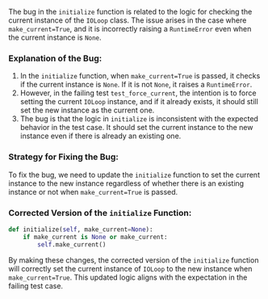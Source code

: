 The bug in the `initialize` function is related to the logic for checking the current instance of the `IOLoop` class. The issue arises in the case where `make_current=True`, and it is incorrectly raising a `RuntimeError` even when the current instance is `None`.

### Explanation of the Bug:
1. In the `initialize` function, when `make_current=True` is passed, it checks if the current instance is `None`. If it is not `None`, it raises a `RuntimeError`.
2. However, in the failing test `test_force_current`, the intention is to force setting the current `IOLoop` instance, and if it already exists, it should still set the new instance as the current one.
3. The bug is that the logic in `initialize` is inconsistent with the expected behavior in the test case. It should set the current instance to the new instance even if there is already an existing one.

### Strategy for Fixing the Bug:
To fix the bug, we need to update the `initialize` function to set the current instance to the new instance regardless of whether there is an existing instance or not when `make_current=True` is passed.

### Corrected Version of the `initialize` Function:
```python
def initialize(self, make_current=None):
    if make_current is None or make_current:
        self.make_current()
```

By making these changes, the corrected version of the `initialize` function will correctly set the current instance of `IOLoop` to the new instance when `make_current=True`. This updated logic aligns with the expectation in the failing test case.